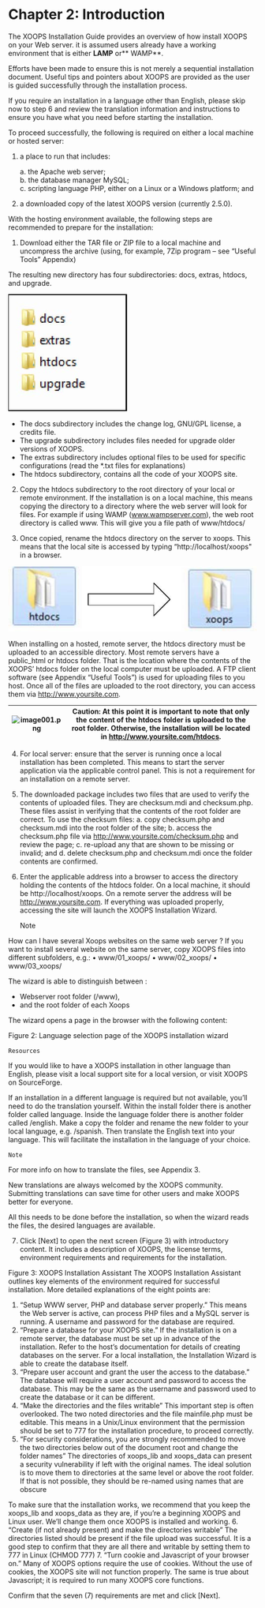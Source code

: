 # Chapter 2: Introduction 


The XOOPS Installation Guide provides an overview of how install XOOPS on your Web server. it is assumed users already have a working environment that is either **LAMP** or** WAMP**. 

Efforts have been made to ensure this is not merely a sequential installation document. Useful tips and pointers about XOOPS are provided as the user is guided successfully through the installation process. 

If you require an installation in a language other than English, please skip now to step 6 and review the translation information and instructions to ensure you have what you need before starting the installation.

To proceed successfully, the following is required on either a local machine or hosted server:

1.	a place to run that includes:<br>

    a.	the Apache web server; <br>
    b.	the database manager MySQL;<br>
    c.	scripting language PHP, either on a Linux or a Windows platform; and<br>

2.	a downloaded copy of the latest XOOPS version (currently 2.5.0).

With the hosting environment available, the following steps are recommended to prepare for the installation:

1)	Download either the TAR file or ZIP file to a local machine and uncompress the archive (using, for example, 7Zip program – see “Useful Tools” Appendix) 

The resulting new directory has four subdirectories: docs, extras, htdocs, and upgrade.

![image001.png](assets/img_2.jpg)
 
-	The docs subdirectory includes the change log, GNU/GPL license, a credits file. 
-	The upgrade subdirectory includes files needed for upgrade older versions of XOOPS.
-	The extras subdirectory includes optional files to be used for specific configurations (read the *.txt files for explanations)
-	The htdocs subdirectory, contains all the code of your XOOPS site. <br>

2) Copy the htdocs subdirectory to the root directory of your local or remote environment.  If the installation is on a local machine, this means copying the directory to a directory where the web server will look for files. For example if using  WAMP  (www.wampserver.com), the web root directory is called www. This will give you a file path of www/htdocs/ 

3)	Once copied, rename the htdocs directory on the server to xoops. This means that the local site is accessed by typing “http://localhost/xoops" in a browser. 

 ![image001.png](assets/img_3.jpg)
 
When installing on a hosted, remote server, the htdocs directory must be uploaded to an accessible directory. Most remote servers have a public_html or htdocs folder.  That is the location where the contents of the XOOPS’ htdocs folder on the local computer must be uploaded. A FTP client software (see Appendix “Useful Tools”) is used for uploading files to you host. Once all of the files are uploaded to the root directory, you can access them via http://www.yoursite.com. 

|![image001.png](assets/img_4.jpg)| Caution: At this point it is important to note that only the content of the htdocs folder is uploaded to the root folder.  Otherwise, the installation will be located in http://www.yoursite.com/htdocs.|
|-|-|



4.	For local server: ensure that the server is running once a local installation has been completed.  This means to start the server application via the applicable control panel.  This is not a requirement for an installation on a remote server.
5.	The downloaded package includes two files that are used to verify the contents of uploaded files.  They are checksum.mdi and checksum.php.  These files assist in verifying that the contents of the root folder are correct.  To use the checksum files:
a.	copy checksum.php and checksum.mdi into the root folder of the site;
b.	access the checksum.php file via http://www.yoursite.com/checksum.php and review the page;
c.	re-upload any that are shown to be missing or invalid; and
d.	delete checksum.php and checksum.mdi once the folder contents are confirmed.
6.	Enter the applicable address into a browser to access the directory holding the contents of the htdocs folder.  On a local machine, it should be  http://localhost/xoops.  On a remote server the address will be http://www.yoursite.com.  If everything was uploaded properly, accessing the site will launch the XOOPS Installation Wizard.


 	Note 

How can I have several Xoops websites on the same web server ?
If you want to install several website on the same server, copy XOOPS files into different subfolders, e.g.:
• www/01_xoops/
• www/02_xoops/
• www/03_xoops/

The wizard is able to distinguish between :
- Webserver root folder (/www),
- and the root folder of each Xoops
 
The wizard opens a page in the browser with the following content: 
 

Figure 2: Language selection page of the XOOPS installation wizard

 	Resources 
If you would like to have a XOOPS installation in other language than English, please visit a local support site for a local version, or visit XOOPS on SourceForge. 


If an installation in a different language is required but not available, you’ll need to do the translation yourself.  Within the install folder there is another folder called language. Inside the language folder there is another folder called /english. Make a copy the folder and rename the new folder to your local language, e.g. /spanish. Then translate the English text into your language.  This will facilitate the installation in the language of your choice.  

 	Note
For more info on how to translate the files, see Appendix 3.

New translations are always welcomed by the XOOPS community.  Submitting translations can save time for other users and make XOOPS better for everyone.


All this needs to be done before the installation, so when the wizard reads the files, the desired languages are available. 

7.	Click [Next] to open the next screen (Figure 3) with introductory content. It includes a description of XOOPS, the license terms, environment requirements and requirements for the installation. 

 

Figure 3: XOOPS Installation Assistant
The XOOPS Installation Assistant outlines key elements of the environment required for successful installation.  More detailed explanations of the eight points are:
1.	“Setup WWW server, PHP and database server properly.” 
This means the Web server is active, can process PHP files and a MySQL server is running. A username and password for the database are required. 
2.	“Prepare a database for your XOOPS site.” 
If the installation is on a remote server, the database must be set up in advance of the installation.  Refer to the host’s documentation for details of creating databases on the server.
For a local installation, the Installation Wizard is able to create the database itself.   
3.	“Prepare user account and grant the user the access to the database.”
The database will require a user account and password to access the database.  This may be the same as the username and password used to create the database or it can be different.
4.	“Make the directories and the files writable” 
This important step is often overlooked.  The two noted directories and the file mainfile.php must be editable.  This means in a Unix/Linux environment that the permission should be set to 777 for the installation procedure, to proceed correctly. 
5.	 “For security considerations, you are strongly recommended to move the two directories below out of the document root and change the folder names” 
The directories of xoops_lib and xoops_data can present a security vulnerability if left with the original names.  The ideal solution is to move them to directories at the same level or above the root folder.  If that is not possible, they should be re-named using names that are obscure

To make sure that the installation works, we recommend that you keep the xoops_lib and xoops_data as they are, if you’re a beginning XOOPS and Linux user. We’ll change them once XOOPS is installed and working.
6.	“Create (if not already present) and make the directories writable”
The directories listed should be present if the file upload was successful.  It is a good step to confirm that they are all there and writable by setting them to 777 in Linux (CHMOD 777)
7.	“Turn cookie and Javascript of your browser on.”
Many of XOOPS options require the use of cookies. Without the use of cookies, the XOOPS site will not function properly. The same is true about Javascript; it is required to run many XOOPS core functions. 

Confirm that the seven (7) requirements are met and click [Next]. 

 
